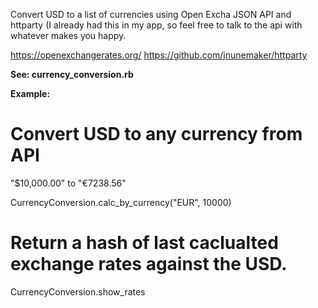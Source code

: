 Convert USD to a list of currencies using Open Excha JSON API and httparty (I already had this in my app, so feel free to talk to the api with whatever makes you happy.

https://openexchangerates.org/ 
https://github.com/jnunemaker/httparty


**See: currency_conversion.rb**

**Example:**


# Convert USD to any currency from API
"$10,000.00" to "€7238.56" 


CurrencyConversion.calc_by_currency("EUR", 10000)

# Return a hash of last caclualted exchange rates against the USD.
CurrencyConversion.show_rates



